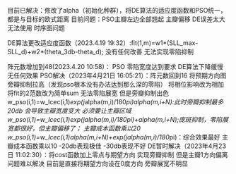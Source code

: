 目前已解决：修改了alpha（初始化种群），将DE算法的适应度函数和PSO统一，都是与目标的欧式距离
目前问题：PSO主瓣左边全部翘起 主瓣偏移
	DE误差太大 无法使用
	时序图问题

DE算法更改适应度函数（2023.4.19 19:32）:fit(1,m)=w1*(SLL_max-SLL_d)+w2*(theta_3db-theta_d);
	没有任何改善 无法实现零陷抑制

阵元数增加到48(2023.4.20 10:58)：
	PSO 零陷宽度达到要求
	DE算法下降缓慢 无任何效果
PSO解决（2023年4月21日 16:05:21）：阵元数回到16 将预期方向图旁瓣抑制拉高（发现pso根本没有办法达到那么深的零陷） 将相位影响改为相加 将fit的2范数改为简单sum
	无法零陷展宽 但是旁瓣抑制出色
	w_pso(i,1)=w_lcec(i,1)*exp(j*alpha(m,i)/180*pi)*alpha(m,i+N):此时旁瓣抑制最多20db 会导致主瓣宽度变大 必须要让主瓣区域
	w_pso(i,1)=w_lcec(i,1)*exp(j*alpha(m,i)/180*pi)+alpha(m,i+N);庞斑抑制，零陷展宽都很好，但主瓣偏移了； 主瓣成本函数乘以20
	w_pso(i,1)=w_lcec(i,1)*alpha(m,i+N)+exp(j*alpha(m,i)/180*pi)：综合效果最好  主瓣成本函数乘以10 -20db表现极佳 -30db表现不好
DE暂时解决（2023年4月23日 11:02:30）：将cost函数加上零点与期望方向 实现旁瓣抑制
	但是主瓣1方向偏离问题难以解决 目前是直接将期望方向设在0度方向
	旁瓣展宽不明显
